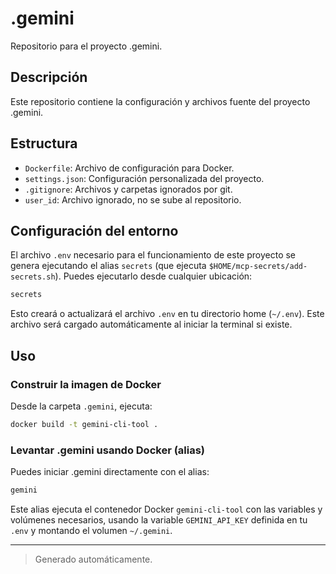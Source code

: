 # .gemini

Repositorio para el proyecto .gemini.

## Descripción
Este repositorio contiene la configuración y archivos fuente del proyecto .gemini.

## Estructura
- `Dockerfile`: Archivo de configuración para Docker.
- `settings.json`: Configuración personalizada del proyecto.
- `.gitignore`: Archivos y carpetas ignorados por git.
- `user_id`: Archivo ignorado, no se sube al repositorio.

## Configuración del entorno
El archivo `.env` necesario para el funcionamiento de este proyecto se genera ejecutando el alias `secrets` (que ejecuta `$HOME/mcp-secrets/add-secrets.sh`). Puedes ejecutarlo desde cualquier ubicación:

```bash
secrets
```

Esto creará o actualizará el archivo `.env` en tu directorio home (`~/.env`). Este archivo será cargado automáticamente al iniciar la terminal si existe.

## Uso

### Construir la imagen de Docker

Desde la carpeta `.gemini`, ejecuta:

```bash
docker build -t gemini-cli-tool .
```

### Levantar .gemini usando Docker (alias)

Puedes iniciar .gemini directamente con el alias:

```bash
gemini
```

Este alias ejecuta el contenedor Docker `gemini-cli-tool` con las variables y volúmenes necesarios, usando la variable `GEMINI_API_KEY` definida en tu `.env` y montando el volumen `~/.gemini`.

---

> Generado automáticamente.
